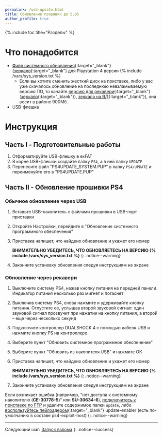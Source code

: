 ```yaml
---
permalink: /usb-update.html
title: Обновление прошивки до 5.05
author_profile: true
---
```

{% include toc title="Разделы" %}

# Что понадобится

* [Файл системного обновления](https://psarchive.darksoftware.xyz/505Retail.PUP){:target="_blank"} ([зеркало](https://nzxtrules.stackstorage.com/s/UqZQbEL8OzulBej){:target="_blank"} для Playstation 4 версии {% include /vars/sys_version.txt %}
	* Если вы хотите сменить жесткий диск на приставке, либо у вас уже скачалось обновление на последнюю невзламываемую версию ПО, то качайте [версию для рекавери](https://psarchive.darksoftware.xyz/PS4UPDATE5.05REC.PUP){:target="_blank"} ([зеркало](https://nzxtrules.stackstorage.com/s/QQvXQn9zB7XM9rU){:target="_blank"}), [зеркало на ЯД](https://yadi.sk/d/5eIXarTK3RZcZD){:target="_blank"}), она весит в районе 900Мб. 
* USB-флешка

# Инструкция

## Часть I - Подготовительные работы

1. Отформатируйте USB-флешку в exFAT
1. В корне USB-флешки создайте папку `PS4`, а в ней папку `UPDATE`
1. Перенесите файл "PS4UPDATE_SYSTEM.PUP" в папку `PS4/UPDATE` и переименуйте его в "PS4UPDATE.PUP"

## Часть II - Обновление прошивки PS4

### Обычное обновление через USB

1. Вставьте USB-накопитель с файлами прошивки в USB-порт приставки
1. Откройте Настройки, перейдите в "Обновление системного программного обеспечения"
1. Приставка напишет, что найдено обновление и укажет его номер

	**ВНИМАТЕЛЬНО УБЕДИТЕСЬ, ЧТО ОБНОВЛЯЕТЕСЬ НА ВЕРСИЮ {% include /vars/sys_version.txt %}**
    {: .notice--warning}

1. Закончите установку обновления следуя инструкциям на экране

### Обновление через рекавери

1. Выключите систему PS4, нажав кнопку питания на передней панели. Индикатор питания несколько раз мигнет и погаснет
1. Выключив систему PS4, снова нажмите и удерживайте кнопку питания. Отпустите ее, услышав второй звуковой сигнал: один звуковой сигнал прозвучит при нажатии на кнопку питания, а второй – еще через несколько секунд
1. Подключите контроллер DUALSHOCK 4 с помощью кабеля USB и нажмите кнопку PS на контроллере
1. Выберите пункт "Обновить системное программное обеспечение"
1. Выберите пункт "Обновить из накопителя USB" и нажмите ОК
1. Приставка напишет, что найдено обновление и укажет его номер

	**ВНИМАТЕЛЬНО УБЕДИТЕСЬ, ЧТО ОБНОВЛЯЕТЕСЬ НА ВЕРСИЮ {% include /vars/sys_version.txt %}**
    {: .notice--warning}

1. Закончите установку обновления следуя инструкциям на экране

Если возникает ошибка (например, "нет доступа к системному накопителю (**CE-30778-5**)" или **SU-30634-6**), [подключитесь к приставке по FTP](ftp) и удалите содержимое папки `update`, либо [воспользуйтесь пейлоадером](payloads){:target="_blank"} update-enabler (есть по-умолчанию в составе ps4-exploit-host)
{: .notice--warning}

___

Следующий шаг: [Запуск взлома](start-hen) 
{: .notice--success}